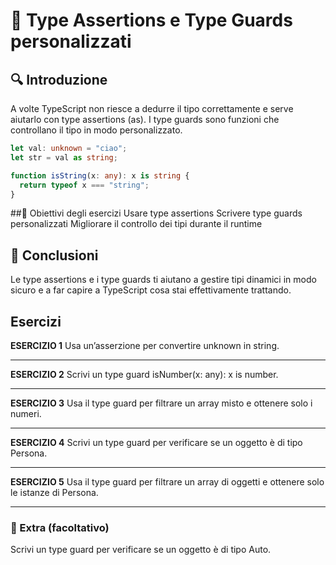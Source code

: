 # 📘 Type Assertions e Type Guards personalizzati

## 🔍 Introduzione
A volte TypeScript non riesce a dedurre il tipo correttamente e serve aiutarlo con type assertions (as). I type guards sono funzioni che controllano il tipo in modo personalizzato.

```ts
let val: unknown = "ciao";
let str = val as string;

function isString(x: any): x is string {
  return typeof x === "string";
}
```

##🎯 Obiettivi degli esercizi
Usare type assertions
Scrivere type guards personalizzati
Migliorare il controllo dei tipi durante il runtime

## 🚀 Conclusioni
Le type assertions e i type guards ti aiutano a gestire tipi dinamici in modo sicuro e a far capire a TypeScript cosa stai effettivamente trattando.

## Esercizi

**ESERCIZIO 1**
Usa un’asserzione per convertire unknown in string.

---

**ESERCIZIO 2**
Scrivi un type guard isNumber(x: any): x is number.

---

**ESERCIZIO 3**
Usa il type guard per filtrare un array misto e ottenere solo i numeri.

---

**ESERCIZIO 4**
Scrivi un type guard per verificare se un oggetto è di tipo Persona.

---

**ESERCIZIO 5**
Usa il type guard per filtrare un array di oggetti e ottenere solo le istanze di Persona.

---

### 🧩 Extra (facoltativo)
Scrivi un type guard per verificare se un oggetto è di tipo Auto.